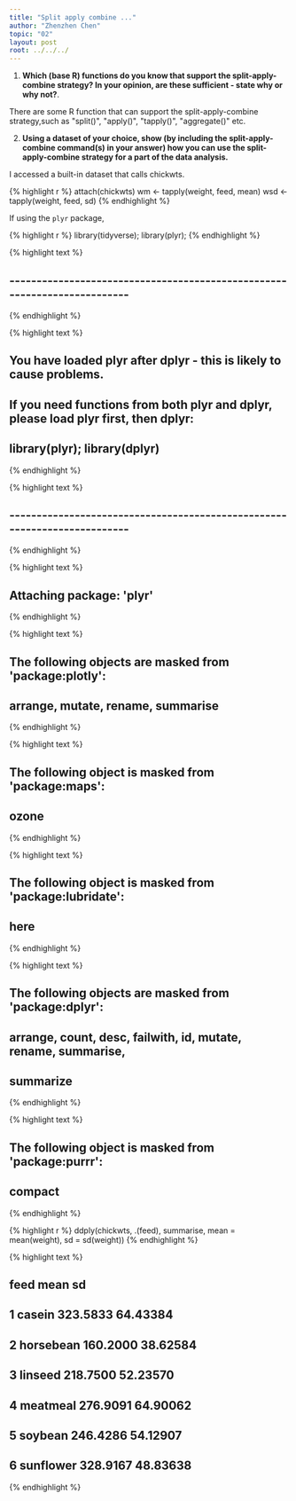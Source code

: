 ```yaml
---
title: "Split apply combine ..."
author: "Zhenzhen Chen"
topic: "02"
layout: post
root: ../../../
---
```



1. **Which (base R) functions do you know that support the split-apply-combine strategy? In your opinion, are these sufficient - state why or why not?**. 

There are some R function that can support the split-apply-combine strategy,such as "split()", "apply()", "tapply()", 
"aggregate()" etc.


2. **Using a dataset of your choice, show (by including the split-apply-combine command(s) in your answer) how you can use the split-apply-combine strategy for a part of the data analysis.**

I accessed a built-in dataset that calls chickwts. 

{% highlight r %}
attach(chickwts)
wm <- tapply(weight, feed,  mean) 
wsd <- tapply(weight,  feed, sd)
{% endhighlight %}

If using the `plyr` package,

{% highlight r %}
library(tidyverse); library(plyr);
{% endhighlight %}



{% highlight text %}
## -------------------------------------------------------------------------
{% endhighlight %}



{% highlight text %}
## You have loaded plyr after dplyr - this is likely to cause problems.
## If you need functions from both plyr and dplyr, please load plyr first, then dplyr:
## library(plyr); library(dplyr)
{% endhighlight %}



{% highlight text %}
## -------------------------------------------------------------------------
{% endhighlight %}



{% highlight text %}
## 
## Attaching package: 'plyr'
{% endhighlight %}



{% highlight text %}
## The following objects are masked from 'package:plotly':
## 
##     arrange, mutate, rename, summarise
{% endhighlight %}



{% highlight text %}
## The following object is masked from 'package:maps':
## 
##     ozone
{% endhighlight %}



{% highlight text %}
## The following object is masked from 'package:lubridate':
## 
##     here
{% endhighlight %}



{% highlight text %}
## The following objects are masked from 'package:dplyr':
## 
##     arrange, count, desc, failwith, id, mutate, rename, summarise,
##     summarize
{% endhighlight %}



{% highlight text %}
## The following object is masked from 'package:purrr':
## 
##     compact
{% endhighlight %}



{% highlight r %}
ddply(chickwts, .(feed), summarise, mean = mean(weight), sd = sd(weight))
{% endhighlight %}



{% highlight text %}
##        feed     mean       sd
## 1    casein 323.5833 64.43384
## 2 horsebean 160.2000 38.62584
## 3   linseed 218.7500 52.23570
## 4  meatmeal 276.9091 64.90062
## 5   soybean 246.4286 54.12907
## 6 sunflower 328.9167 48.83638
{% endhighlight %}




